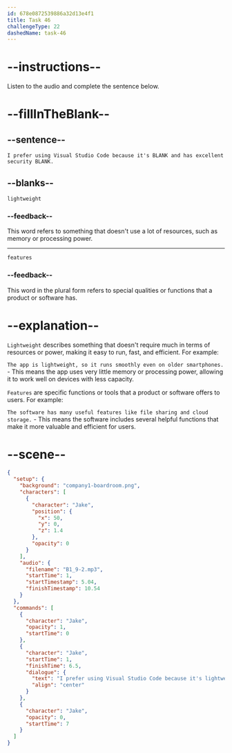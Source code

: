 ```yaml
---
id: 678e0872539886a32d13e4f1
title: Task 46
challengeType: 22
dashedName: task-46
---
```


<!-- (audio) Jake: I prefer using Visual Studio Code because it's lightweight and has excellent security features. -->

# --instructions--

Listen to the audio and complete the sentence below.

# --fillInTheBlank--

## --sentence--

`I prefer using Visual Studio Code because it's BLANK and has excellent security BLANK.`

## --blanks--

`lightweight`

### --feedback--

This word refers to something that doesn't use a lot of resources, such as memory or processing power.

---

`features`

### --feedback--

This word in the plural form refers to special qualities or functions that a product or software has.

# --explanation--

`Lightweight` describes something that doesn't require much in terms of resources or power, making it easy to run, fast, and efficient. For example:

`The app is lightweight, so it runs smoothly even on older smartphones.` - This means the app uses very little memory or processing power, allowing it to work well on devices with less capacity.

`Features` are specific functions or tools that a product or software offers to users. For example:

`The software has many useful features like file sharing and cloud storage.` - This means the software includes several helpful functions that make it more valuable and efficient for users.

# --scene--

```json
{
  "setup": {
    "background": "company1-boardroom.png",
    "characters": [
      {
        "character": "Jake",
        "position": {
          "x": 50,
          "y": 0,
          "z": 1.4
        },
        "opacity": 0
      }
    ],
    "audio": {
      "filename": "B1_9-2.mp3",
      "startTime": 1,
      "startTimestamp": 5.04,
      "finishTimestamp": 10.54
    }
  },
  "commands": [
    {
      "character": "Jake",
      "opacity": 1,
      "startTime": 0
    },
    {
      "character": "Jake",
      "startTime": 1,
      "finishTime": 6.5,
      "dialogue": {
        "text": "I prefer using Visual Studio Code because it's lightweight and has excellent security features.",
        "align": "center"
      }
    },
    {
      "character": "Jake",
      "opacity": 0,
      "startTime": 7
    }
  ]
}
```
